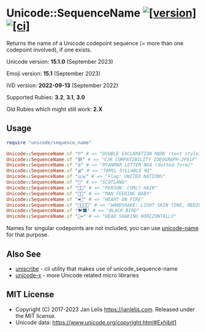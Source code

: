 # Unicode::SequenceName [![[version]](https://badge.fury.io/rb/unicode-sequence_name.svg)](https://badge.fury.io/rb/unicode-sequence_name) [![[ci]](https://github.com/janlelis/unicode-sequence_name/workflows/Test/badge.svg)](https://github.com/janlelis/unicode-sequence_name/actions?query=workflow%3ATest)

Returns the name of a Unicode codepoint sequence (= more than one codepoint involved), if one exists.

Unicode version: **15.1.0** (September 2023)

Emoji version: **15.1** (September 2023)

IVD version: **2022-09-13** (September 2022)

Supported Rubies: **3.2**, **3.1**, **3.0**

Old Rubies which might still work: **2.X**

## Usage

```ruby
require "unicode/sequence_name"

Unicode::SequenceName.of "‼︎" # => "DOUBLE EXCLAMATION MARK (text style)"
Unicode::SequenceName.of "㓟︀" # => "CJK COMPATIBILITY IDEOGRAPH-2F81F"
Unicode::SequenceName.of "င︀" # => "MYANMAR LETTER NGA (dotted form)"
Unicode::SequenceName.of "நி" # => "TAMIL SYLLABLE NI"
Unicode::SequenceName.of "🇺🇳" # => "Flag: UNITED NATIONS"
Unicode::SequenceName.of "🏴󠁧󠁢󠁳󠁣󠁴󠁿" # => "SCOTLAND"
Unicode::SequenceName.of "🧑‍🦱" # => "PERSON: CURLY HAIR"
Unicode::SequenceName.of "👨‍🍼" # => "MAN FEEDING BABY"
Unicode::SequenceName.of "❤️‍🔥" # => "HEART ON FIRE"
Unicode::SequenceName.of "🫱🏻‍🫲🏾" # => "HANDSHAKE: LIGHT SKIN TONE, MEDIUM-DARK SKIN TONE"
Unicode::SequenceName.of "🐦‍⬛" # => "BLACK BIRD"
Unicode::SequenceName.of "🙂‍↔️" # => "HEAD SHAKING HORIZONTALLY"
```

Names for singular codepoints are not included, you can use [unicode-name](https://github.com/janlelis/unicode-name) for that purpose.

## Also See

- [uniscribe](https://github.com/janlelis/uniscribe) - cli utility that makes use of unicode_sequence-name
- [unicode-x](https://github.com/janlelis/unicode-x) - more Unicode related micro libraries

## MIT License

- Copyright (C) 2017-2023 Jan Lelis <https://janlelis.com>. Released under the MIT license.
- Unicode data: https://www.unicode.org/copyright.html#Exhibit1
